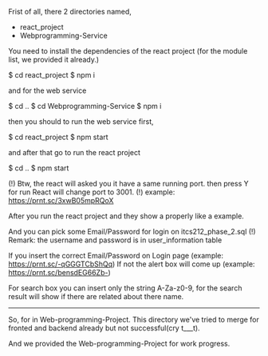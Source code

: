 Frist of all, there 2 directories named,
- react_project
- Webprogramming-Service

You need to install the dependencies of the react project
(for the module list, we provided it already.)

$ cd react_project
$ npm i

and for the web service

$ cd ..
$ cd Webprogramming-Service
$ npm i

then you should to run the web service first,

$ cd react_project
$ npm start

and after that go to run the react project

$ cd ..
$ npm start

(!) Btw, the react will asked you it have a same running port. then press Y for run
	React will change port to 3001.
(!) example: https://prnt.sc/3xwB05mpRQoX

After you run the react project and they show a properly like a example.

And you can pick some Email/Password for login on itcs212_phase_2.sql
(!) Remark: the username and password is in user_information table

If you insert the correct Email/Password on Login page (example: https://prnt.sc/-qGGGTCbShQq)
If not the alert box will come up (example: https://prnt.sc/bensdEG66Zb-)

For search box you can insert only the string A-Za-z0-9,
for the search result will show if there are related about there name.

-------------------------------------------------------------------------

So, for in Web-programming-Project. 
This directory we've tried to merge for fronted and backend already but not successful(cry t___t).

And we provided the Web-programming-Project for work progress.

